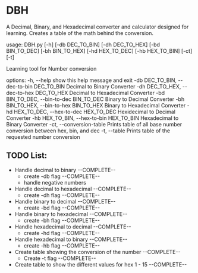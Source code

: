 # DBH
A Decimal, Binary, and Hexadecimal converter and calculator designed for learning. Creates a table of the math
behind the conversion. 

usage: DBH.py [-h] [-db DEC_TO_BIN] [-dh DEC_TO_HEX] [-bd BIN_TO_DEC] [-bh BIN_TO_HEX] [-hd HEX_TO_DEC] [-hb HEX_TO_BIN] [-ct] [-t]

Learning tool for Number conversion

options:
  -h, --help            show this help message and exit 
  -db DEC_TO_BIN, --dec-to-bin DEC_TO_BIN
                        Decimal to Binary Converter
  -dh DEC_TO_HEX, --dec-to-hex DEC_TO_HEX
                        Decimal to Hexadecimal Converter
  -bd BIN_TO_DEC, --bin-to-dec BIN_TO_DEC
                        Binary to Decimal Converter
  -bh BIN_TO_HEX, --bin-to-hex BIN_TO_HEX
                        Binary to Hexadecimal Converter
  -hd HEX_TO_DEC, --hex-to-dec HEX_TO_DEC
                        Hexidecimal to Decimal Converter
  -hb HEX_TO_BIN, --hex-to-bin HEX_TO_BIN
                        Hexadecimal to Binary Converter
  -ct, --conversion-table
                        Prints table of all base number conversion between hex, bin, and dec
  -t, --table           Prints table of the requested number conversion


## TODO List:
- Handle decimal to binary --COMPLETE--
    - create -db flag --COMPLETE--
    - handle negative numbers
- Handle decimal to hexadecimal --COMPLETE--
    - create -dh flag --COMPLETE--
- Handle binary to decimal --COMPLETE--
    - create -bd flag --COMPLETE--
- Handle binary to hexadecimal --COMPLETE--
    - create -bh flag --COMPLETE--
- Handle hexadecimal to decimal --COMPLETE--
    - create -hd flag --COMPLETE--
- Handle hexadecimal to binary --COMPLETE--
    - create -hb flag --COMPLETE--
- Create table showing the conversion of the number --COMPLETE--
    - Create -t flag --COMPLETE--
- Create table to show the different values for hex 1 - 15 --COMPLETE--
